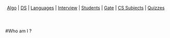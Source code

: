 <html> 
    <head> 
        <title>Header Tag</title> 
    </head> 
    <body> 
        <header> 
            <p> 
                <a href= 
"https://www.geeksforgeeks.org/fundamentals-of-algorithms/"> 
                    Algo</a> |  
                <a href= 
"https://www.geeksforgeeks.org/data-structures/"> 
                    DS</a> |  
                <a href= 
"https://www.geeksforgeeks.org/category/program-output/"> 
                    Languages</a> | 
                <a href= 
"https://www.geeksforgeeks.org/company-interview-corner/"> 
                    Interview</a> | 
                <a href= 
"https://www.geeksforgeeks.org/student-corner/"> 
                    Students</a> | 
                <a href= 
"https://www.geeksforgeeks.org/gate-cs-notes-gq/"> 
                    Gate</a> | 
                <a href= 
"https://www.geeksforgeeks.org/articles-on-computer-science-subjects-gq/"> 
                    CS Subjects</a> | 
                <a href= 
"https://www.geeksforgeeks.org/quiz-corner-gq/"> 
                    Quizzes</a>  
            </p> 
        </header> 
    </body> 
</html>

#Who am I ?
